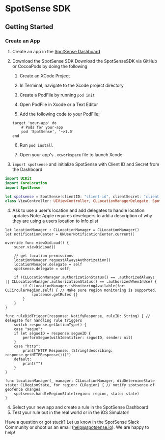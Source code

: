 #  SpotSense SDK

## Getting Started
### Create an App
1. Create an app in the [SpotSense Dashboard](http://dashboard.spotsense.io)
2. Download the SpotSense SDK
    Download the SpotSenseSDK via GitHub or CocoaPods by doing the following

    1. Create an XCode Project

    2. In Terminal, navigate to the Xcode project directory

    3. Create a PodFile by running `pod init`

    4. Open PodFile in Xcode or a Text Editor

    5. Add the following code to your PodFile:
    ```
    target 'your-app' do
        # Pods for your-app
        pod 'SpotSense', '~>1.0'
    end
    ```

    6. Run `pod install`

    7. Open your app's `.xcworkspace` file to launch Xcode
3. `import spotsense` and initialize SpotSense with Client ID and Secret from the Dashboard
```swift
import UIKit
import CoreLocation
import SpotSense

let spotsense = SpotSense(clientID: "client-id", clientSecret: "client-secret")
class ViewController: UIViewController, CLLocationManagerDelegate, SpotSenseDelegate {...}
```

4. Ask to use a user's location and add delegates to handle location updates
Note: Apple requires developers to add a description of why they are using a users location to Info.plist

```
let locationManager : CLLocationManager = CLLocationManager()
let notificationCenter = UNUserNotificationCenter.current()

override func viewDidLoad() {
    super.viewDidLoad()

    // get location permissions
    locationManager.requestAlwaysAuthorization()
    locationManager.delegate = self
    spotsense.delegate = self;

    if (CLLocationManager.authorizationStatus() == .authorizedAlways || CLLocationManager.authorizationStatus() == .authorizedWhenInUse) {
        if CLLocationManager.isMonitoringAvailable(for: CLCircularRegion.self) { // Make sure region monitoring is supported.
            spotsense.getRules {}
        }
    }
}

func ruleDidTrigger(response: NotifyResponse, ruleID: String) { // delegate for handling rule triggers
    switch response.getActionType() {
    case "segue":
    if let segueID = response.segueID {
        performSegue(withIdentifier: segueID, sender: nil)
    }
    case "http":
        print("HTTP Response: (String(describing: response.getHTTPResponse()))")
    default:
        print("")
    }
}

func locationManager(_ manager: CLLocationManager, didDetermineState state: CLRegionState, for region: CLRegion) { // notify spotsense of geofence changes
    spotsense.handleRegionState(region: region, state: state)
}
```
4. Select your new app and create a rule in the SpotSense Dashboard
5. Test your rule out in the real world or in the iOS Simulator!

Have a question or got stuck? Let us know in the SpotSense Slack Community or shoot us an email (help@spotsense.io). We are happy to help!

